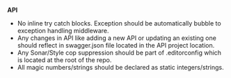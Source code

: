 **API**

- No inline try catch blocks. Exception should be automatically bubble to exception handling middleware.
- Any changes in API like adding a new API or updating an existing one should reflect in swagger.json file located in the API project location.
- Any Sonar/Style cop suppression should be part of .editorconfig which is located at the root of the repo.
- All magic numbers/strings should be declared as static integers/strings.
